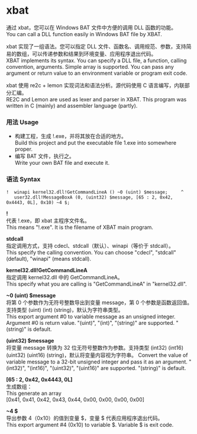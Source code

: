 # xbat
通过 xbat，您可以在 Windows BAT 文件中方便的调用 DLL 函数的功能。<br />
You can call a DLL function easily in Windows BAT file by XBAT.

xbat 实现了一组语法。您可以指定 DLL 文件、函数名、调用规范、参数，支持简易的数组，可以传递参数和结果到环境变量、应用程序退出代码。<br />
XBAT implements its syntax. You can specify a DLL file, a function, calling convention, arguments. Simple array is supported. You can pass any argument or return value to an environment variable or program exit code.

xbat 使用 re2c + lemon 实现词法和语法分析。源代码使用 C 语言编写，内联部分汇编。<br />
RE2C and Lemon are used as lexer and parser in XBAT. This program was written in C (mainly) and assembler language (partly).


### 用法 Usage
*   构建工程，生成 !.exe，并将其放在合适的地方。<br />
Build this project and put the executable file 1.exe into somewhere proper.
*   编写 BAT 文件，执行之。<br />
Write your own BAT file and execute it.


### 语法 Syntax
    !  winapi kernel32.dll!GetCommandLineA () ~0 (uint) $message;     ^
       user32.dll!MessageBoxA (0, (uint32) $message, [65 : 2, 0x42, 0x4443, 0L], 0x10) ~4 $;

**!**<br />
代表 !.exe，即 xbat 主程序文件名。<br />
This means "!.exe". It is the filename of XBAT main program.

**stdcall**<br />
指定调用方式，支持 cdecl、stdcall（默认）、winapi（等价于 stdcall）。<br />
This specify the calling convention. You can choose "cdecl", "stdcall" (default), "winapi" (means stdcall).

**kernel32.dll!GetCommandLineA**<br />
指定调用 kernel32.dll 中的 GetCommandLineA。<br />
This specify what you are calling is "GetCommandLineA" in "kernel32.dll".

**~0 (uint) $message**<br />
将第 0 个参数作为无符号整数导出到变量 message，第 0 个参数是函数返回值。支持类型 (uint) (int) (string)，默认为字符串类型。<br />
This export argument #0 to variable message as an unsigned integer. Argument #0 is return value. "(uint)", "(int)", "(string)" are supported. "(string)" is default.

**(uint32) $message**<br />
将变量 message 转换为 32 位无符号整数作为参数。支持类型 (int32) (int16) (uint32) (uint16) (string)，默认将变量内容视为字符串。
Convert the value of variable message to a 32-bit unsigned integer and pass it as an argument. "(int32)", "(int16)", "(uint32)", "(uint16)" are supported. "(string)" is default.

**[65 : 2, 0x42, 0x4443, 0L]**<br />
生成数组：<br />
This generate an array<br />
[0x41, 0x41, 0x42, 0x43, 0x44, 0x00, 0x00, 0x00, 0x00]

**~4 $**<br />
导出参数 4（0x10）的值到变量 $，变量 $ 代表应用程序退出代码。<br />
This export argument #4 (0x10) to variable $. Variable $ is exit code.
